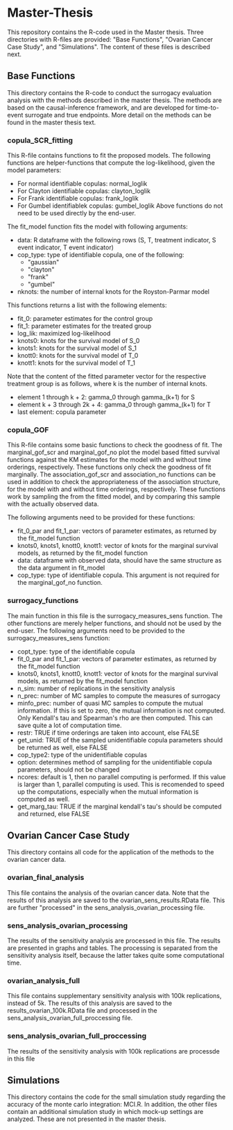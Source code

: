 # Master-Thesis
This repository contains the R-code used in the Master thesis. Three directories with R-files are provided: "Base Functions", "Ovarian Cancer Case Study", and "Simulations".
The content of these files is described next.

## Base Functions

This directory contains the R-code to conduct the surrogacy evaluation analysis with the methods described in the master thesis.
The methods are based on the causal-inference framework, and are developed for time-to-event surrogate and true endpoints. 
More detail on the methods can be found in the master thesis text.

### copula_SCR_fitting

This R-file contains functions to fit the proposed models. 
The following functions are helper-functions that compute the log-likelihood, given the model parameters:
- For normal identifiable copulas: normal_loglik
- For Clayton identifiable copulas: clayton_loglik
- For Frank identifiable copulas: frank_loglik
- For Gumbel identifiablek copulas: gumbel_loglik
Above functions do not need to be used directly by the end-user.

The fit_model function fits the model with following arguments:
- data: R dataframe with the following rows (S, T, treatment indicator, S event indicator, T event indicator)
- cop_type: type of identifiable copula, one of the following:
  - "gaussian"
  - "clayton"
  - "frank"
  - "gumbel"
- nknots: the number of internal knots for the Royston-Parmar model

This functions returns a list with the following elements:
- fit_0: parameter estimates for the control group
- fit_1: parameter estimates for the treated group
- log_lik: maximized log-likelihood
- knots0: knots for the survival model of S_0
- knots1: knots for the survival model of S_1
- knott0: knots for the survival model of T_0
- knott1: knots for the survival model of T_1

Note that the content of the fitted parameter vector for the respective treatment group is as follows, where k is the number of internal knots. 
- element 1 through k + 2: gamma_0 through gamma_(k+1) for S
- element k + 3 through 2k + 4: gamma_0 through gamma_(k+1) for T
- last element: copula parameter

### copula_GOF

This R-file contains some basic functions to check the goodness of fit.
The marginal_gof_scr and marginal_gof_no plot the model based fitted survival functions against the KM estimates for the model with and without time orderings, respectively. These functions only check the goodness of fit marginally. The association_gof_scr and association_no functions can be used in addition to check the appropriateness of the association structure, for the model with and without time orderings, respectively. These functions work by sampling the from the fitted model, and by comparing this sample with the actually observed data.

The following arguments need to be provided for these functions:
- fit_0_par and fit_1_par: vectors of parameter estimates, as returned by the fit_model function
- knots0, knots1, knott0, knott1: vector of knots for the marginal survival models, as returned by the fit_model function
- data: dataframe with observed data, should have the same structure as the data argument in fit_model
- cop_type: type of identifiable copula. This argument is not required for the marginal_gof_no function.

### surrogacy_functions

The main function in this file is the surrogacy_measures_sens function. The other functions are merely helper functions, and should not be used by the end-user.
The following arguments need to be provided to the surrogacy_measures_sens function:
- copt_type: type of the identifiable copula
- fit_0_par and fit_1_par: vectors of parameter estimates, as returned by the fit_model function
- knots0, knots1, knott0, knott1: vector of knots for the marginal survival models, as returned by the fit_model function
- n_sim: number of replications in the sensitivity analysis
- n_prec: number of MC samples to compute the measures of surrogacy
- minfo_prec: number of quasi MC samples to compute the mutual information. If this is set to zero, the mutual information is not computed. Only Kendall's tau and Spearman's rho are then computed. This can save quite a lot of computation time.
- restr: TRUE if time orderings are taken into account, else FALSE
- get_unid: TRUE of the sampled unidentifiable copula parameters should be returned as well, else FALSE
- cop_type2: type of the unidentifiable copulas
- option: determines method of sampling for the unidentifiable copula parameters, should not be changed
- ncores: default is 1, then no parallel computing is performed. If this value is larger than 1, parallel computing is used. This is recomended to speed up the computations, especially when the mutual information is computed as well.
- get_marg_tau: TRUE if the marginal kendall's tau's should be computed and returned, else FALSE
 

## Ovarian Cancer Case Study

This directory contains all code for the application of the methods to the ovarian cancer data. 

### ovarian_final_analysis

This file contains the analysis of the ovarian cancer data. Note that the results of this analysis are saved to the ovarian_sens_results.RData file. This are further "processed" in the sens_analysis_ovarian_processing file. 

### sens_analysis_ovarian_processing

The results of the sensitivity analysis are processed in this file. The results are presented in graphs and tables. The processing is separated from the sensitivity analysis itself, because the latter takes quite some computational time.

### ovarian_analysis_full

This file contains supplementary sensitivity analysis with 100k replications, instead of 5k. The results of this analysis are saved to the results_ovarian_100k.RData file and processed in the sens_analysis_ovarian_full_proccessing file. 

### sens_analysis_ovarian_full_proccessing

The results of the sensitivity analysis with 100k replications are processde in this file

## Simulations

This directory contains the code for the small simulation study regarding the accuracy of the monte carlo integration: MCI.R. In addition, the other files contain an additional simulation study in which mock-up settings are analyzed. These are not presented in the master thesis. 





